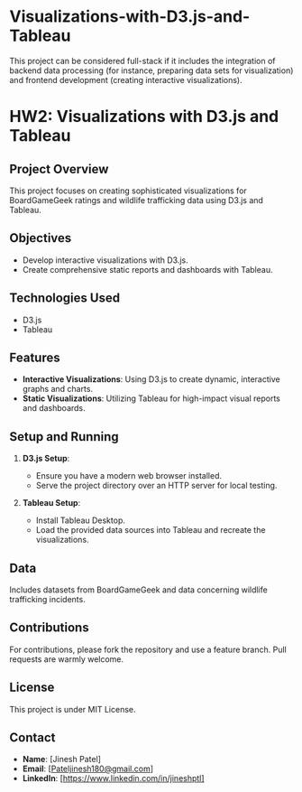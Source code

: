 # Visualizations-with-D3.js-and-Tableau
This project can be considered full-stack if it includes the integration of backend data processing (for instance, preparing data sets for visualization) and frontend development (creating interactive visualizations).

# HW2: Visualizations with D3.js and Tableau

## Project Overview
This project focuses on creating sophisticated visualizations for BoardGameGeek ratings and wildlife trafficking data using D3.js and Tableau.

## Objectives
- Develop interactive visualizations with D3.js.
- Create comprehensive static reports and dashboards with Tableau.

## Technologies Used
- D3.js
- Tableau

## Features
- **Interactive Visualizations**: Using D3.js to create dynamic, interactive graphs and charts.
- **Static Visualizations**: Utilizing Tableau for high-impact visual reports and dashboards.

## Setup and Running
1. **D3.js Setup**:
    - Ensure you have a modern web browser installed.
    - Serve the project directory over an HTTP server for local testing.

2. **Tableau Setup**:
    - Install Tableau Desktop.
    - Load the provided data sources into Tableau and recreate the visualizations.

## Data
Includes datasets from BoardGameGeek and data concerning wildlife trafficking incidents.

## Contributions
For contributions, please fork the repository and use a feature branch. Pull requests are warmly welcome.

## License
This project is under MIT License.

## Contact
- **Name**: [Jinesh Patel]
- **Email**: [Pateljinesh180@gmail.com]
- **LinkedIn**: [https://www.linkedin.com/in/jineshptl]
